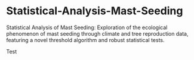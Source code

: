# Statistical-Analysis-Mast-Seeding
Statistical Analysis of Mast Seeding: Exploration of the ecological phenomenon of mast seeding through climate and tree reproduction data, featuring a novel threshold algorithm and robust statistical tests.

Test
